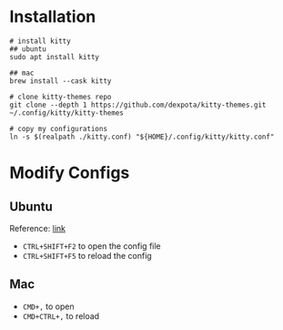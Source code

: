 # Installation
```
# install kitty
## ubuntu
sudo apt install kitty

## mac
brew install --cask kitty

# clone kitty-themes repo
git clone --depth 1 https://github.com/dexpota/kitty-themes.git ~/.config/kitty/kitty-themes

# copy my configurations
ln -s $(realpath ./kitty.conf) "${HOME}/.config/kitty/kitty.conf"
```

# Modify Configs
## Ubuntu
Reference: [link](https://sw.kovidgoyal.net/kitty/conf/)
- `CTRL+SHIFT+F2` to open the config file
- `CTRL+SHIFT+F5` to reload the config

## Mac
- `CMD+,` to open
- `CMD+CTRL+,` to reload
